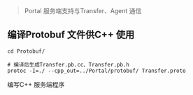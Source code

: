 >Portal 服务端支持与Transfer、Agent 通信

## 编译Protobuf 文件供C++ 使用

```shell
cd Protobuf/

# 编译后生成Transfer.pb.cc、Transfer.pb.h
protoc -I=./ --cpp_out=../Portal/protobuf/ Transfer.proto
```

编写C++ 服务端程序

```c++

```